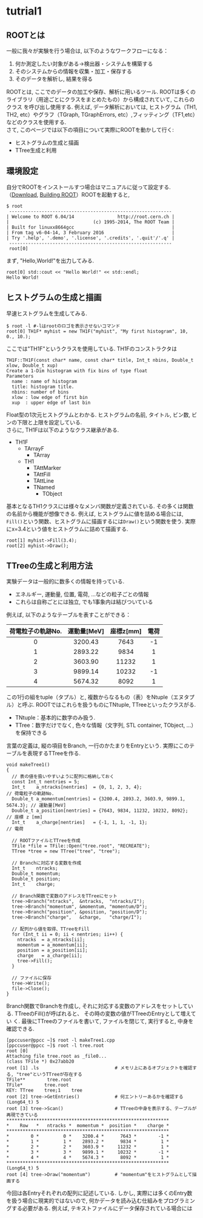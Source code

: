 # tutrial1
## ROOTとは
  一般に我々が実験を行う場合は, 以下のようなワークフローになる：
  1. 何か測定したい対象がある→検出器・システムを構築する
  2. そのシステムからの情報を収集・加工・保存する
  3. そのデータを解析し, 結果を得る
  
  ROOTとは, ここでのデータの加工や保存、解析に用いるツール. ROOTは多くのライブラリ（用途ごとにクラスをまとめたもの）から構成されていて, これらのクラス を呼び出し使用する. 例えば, データ解析においては, ヒストグラム（TH1, TH2, etc）やグラフ（TGraph, TGraphErrors, etc）,フィッティング（TF1,etc）などのクラスを使用する.<br>
  さて, このページでは以下の項目について実際にROOTを動かして行く:
  * ヒストグラムの生成と描画
  * TTree生成と利用

## 環境設定
  自分でROOTをインストールすつ場合はマニュアルに従って設定する.（[Download](https://root.cern.ch/downloading-root), [Building ROOT](https://root.cern.ch/building-root)）ROOTを起動すると,
  ```
  $ root
   ------------------------------------------------------------
  | Welcome to ROOT 6.04/14                http://root.cern.ch |
  |                               (c) 1995-2014, The ROOT Team |
  | Built for linuxx8664gcc                                    |
  | From tag v6-04-14, 3 February 2016                         |
  | Try '.help', '.demo', '.license', '.credits', '.quit'/'.q' |
   ------------------------------------------------------------
   root[0]
   ```
   まず, "Hello,World!"を出力してみる.
   ```
   root[0] std::cout << "Hello World!" << std::endl;
   Hello World!
   ```
## ヒストグラムの生成と描画
  早速ヒストグラムを生成してみる.
  ```
  $ root -l #-lはrootのロゴを表示させないコマンド
  root[0] TH1F* myhist = new TH1F("myhist", "My first histogram", 10, 0., 10.);
  ```
  ここでは"TH1F"というクラスを使用している. TH1Fのコンストラクタは
  ```
  TH1F::TH1F(const char* name, const char* title, Int_t nbins, Double_t xlow, Double_t xup)
  Create a 1-Dim histogram with fix bins of type float
  Parameters
    name : name of histogram
    title: histogram title.
    nbins: number of bins
    xlow : low edge of first bin
    xup  : upper edge of last bin
  ```
  Float型の1次元ヒストグラムとわかる. ヒストグラムの名前, タイトル, ビン数, ビンの下限と上限を設定している.<br>
  さらに, TH1Fは以下のようなクラス継承がある.<br>
  
  - TH1F
    - TArrayF
      - TArray
    - TH1
      - TAttMarker
      - TAttFill
      - TAttLine
      - TNamed
        - TObject
  
  基本となるTH1クラスには様々なメンバ関数が定義されている. その多くは関数の名前から機能が想像できる. 例えば, ヒストグラムに値を詰める場合には, `Fill()`という関数、ヒストグラムに描画するには`Draw()`という関数を使う. 実際にx=3.4という値をヒストグラムに詰めて描画する.
  ```
  root[1] myhist->Fill(3.4);
  root[2] myhist->Draw();
  ```
  
## TTreeの生成と利用方法
  実験データは一般的に数多くの情報を持っている.
  - エネルギー, 運動量, 位置, 電荷, ...などの粒子ごとの情報
  - これらは自称ごとには独立, でも1事象内は結びついている
  
  例えば, 以下のようなテーブルを表すことができる：

  | 荷電粒子の軌跡No. | 運動量[MeV] | 座標z[mm] | 電荷 |
  |:----------:|:-----------:|:------------:|:--------:|
  | 0 | 3200.43 | 7643 | -1 |
  | 1 | 2893.22 | 9834 | 1 |
  | 2 | 3603.90 | 11232 | 1 |
  | 3 | 9899.14 | 10232 | -1 |
  | 4 | 5674.32 | 8092 | 1 |

  この1行の組をtuple（タプル）と, 複数からなるもの（表）をNtuple（エヌタプル）と呼ぶ. ROOTではこれらを扱うものにTNtuple, TTreeといったクラスがる.
  - TNtuple：基本的に数字のみ扱う.
  - TTree：数字だけでなく, 色々な情報（文字列, STL container, TObject, ...）を保持できる
  
  言葉の定義は, 縦の項目をBranch, 一行のかたまりをEntryという. 実際にこのテーブルを表現するTTreeを作る.
  ```
  void makeTree1()
  {
    // 表の値を扱いやすいように配列に格納しておく
    const Int_t nentries = 5;
    Int_t    a_ntracks[nentries]  = {0, 1, 2, 3, 4};                          // 荷電粒子の軌跡No.
    Double_t a_momentum[nentries] = {3200.4, 2893.2, 3603.9, 9899.1, 5674.3}; // 運動量[MeV]
    Double_t a_position[nentries] = {7643, 9834, 11232, 10232, 8092};         // 座標 z [mm]
    Int_t    a_charge[nentries]   = {-1, 1, 1, -1, 1};                        // 電荷
   
    // ROOTファイルとTTreeを作成
    TFile *file = TFile::Open("tree.root", "RECREATE");
    TTree *tree = new TTree("tree", "tree");
 
    // Branchに対応する変数を作成
    Int_t    ntracks;
    Double_t momentum;
    Double_t position;
    Int_t    charge;
  
    // Branch関数で変数のアドレスをTTreeにセット
    tree->Branch("ntracks",  &ntracks,  "ntracks/I");
    tree->Branch("momentum", &momentum, "momentum/D");
    tree->Branch("position", &position, "position/D");
    tree->Branch("charge",   &charge,   "charge/I");
 
    // 配列から値を取得、TTreeをFill
    for (Int_t ii = 0; ii < nentries; ii++) {
      ntracks  = a_ntracks[ii];
      momentum = a_momentum[ii];
      position = a_position[ii];
      charge   = a_charge[ii];
      tree->Fill();
    }
 
    // ファイルに保存
    tree->Write();
    file->Close();
  }
  ```
  Branch関数でBranchを作成し, それに対応する変数のアドレスをセットしている. TTreeのFill()が呼ばれると、 その時の変数の値がTTreeのEntryとして増えてい  く. 最後にTTreeのファイルを書いて, ファイルを閉じて, 実行すると, 中身を確認できる.
  
  ```
  [ppccuser@ppcc ~]$ root -l makeTree1.cpp
  [ppccuser@ppcc ~]$ root -l tree.root
  root [0]
  Attaching file tree.root as _file0...
  (class TFile *) 0x27abb20
  root [1] .ls                            # メモリ上にあるオブジェクトを確認する, "tree"というTTreeが存在する
  TFile**        tree.root  
  TFile*        tree.root   
  KEY: TTree    tree;1    tree
  root [2] tree->GetEntries()             # 何エントリーあるかを確認する　　　　　　　　　　　　　　　　
  (Long64_t) 5
  root [3] tree->Scan()                   # TTreeの中身を表示する、テーブルが再現できている
  ************************************************************
  *    Row   *   ntracks *  momentum *  position *    charge *
  ************************************************************
  *        0 *         0 *    3200.4 *      7643 *        -1 *
  *        1 *         1 *    2893.2 *      9834 *         1 *
  *        2 *         2 *    3603.9 *     11232 *         1 *
  *        3 *         3 *    9899.1 *     10232 *        -1 *
  *        4 *         4 *    5674.3 *      8092 *         1 *
  ************************************************************
  (Long64_t) 5
  root [4] tree->Draw("momentum")         # "momentum"をヒストグラムとして描画する  
  ```
  今回は各Entryそれぞれの配列に記述している. しかし, 実際には多くのEntry数を扱う場合に現実的ではないので, 何かデータを読み込む仕組みをプログラミングする必要がある. 例えば, テキストファイルにデータ保存されている場合には
